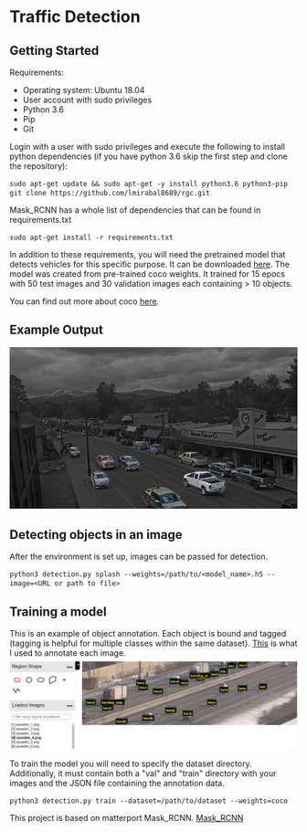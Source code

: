 # Traffic Detection

## Getting Started

Requirements:
- Operating system: Ubuntu 18.04
- User account with sudo privileges
- Python 3.6
- Pip
- Git

Login with a user with sudo privileges and execute the following to install python dependencies (if you have python 3.6 skip the first step and clone the repository):

```
sudo apt-get update && sudo apt-get -y install python3.6 python3-pip
git clone https://github.com/lmirabal8689/rgc.git
```

Mask_RCNN has a whole list of dependencies that can be found in requirements.txt
```
sudo apt-get install -r requirements.txt
``` 

In addition to these requirements, you will need the pretrained model that detects vehicles for this specific purpose. It can be downloaded [here](https://laurencemirabal.com:4444/index.php/s/sB9iCe9S53APyH5). The model was created from pre-trained coco weights. It trained for 15 epocs with 50 test images and 30 validation images each containing > 10 objects.

You can find out more about coco [here](http://cocodataset.org/#home).


## Example Output
![](/assets/output_example_15_epoch.png)

## Detecting objects in an image
After the environment is set up, images can be passed for detection.
```
python3 detection.py splash --weights=/path/to/<model_name>.h5 --image=<URL or path to file>
```


## Training a model
This is an example of object annotation. Each object is bound and tagged (tagging is helpful for multiple classes within the same dataset). [This](http://www.robots.ox.ac.uk/~vgg/software/via/via-1.0.6.html) is what I used to annotate each image.
![](/assets/annotation.JPG)


To train the model you will need to specify the dataset directory. Additionally, it must contain both a "val" and "train" directory with your images and the JSON file containing the annotation data.
```
python3 detection.py train --dataset=/path/to/dataset --weights=coco
```


This project is based on matterport Mask_RCNN.
[Mask_RCNN](https://github.com/matterport/Mask_RCNN)